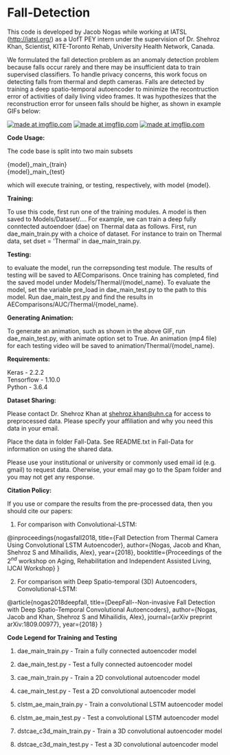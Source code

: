 # Fall-Detection

This code is developed by Jacob Nogas while working at IATSL (http://iatsl.org/) as a UofT PEY intern under the supervision of Dr. Shehroz Khan, Scientist, KITE-Toronto Rehab, University Health Network, Canada. 

We formulated the fall detection problem as an anomaly detection problem because falls occur rarely and there may be insufficient data to train supervised classifiers. To handle privacy concerns, this work focus on detecting falls from thermal and depth cameras.
Falls are detected by training a deep spatio-temporal autoencoder to minimize the recontruction error of activities of daily living video frames. It was hypothesizes that the reconstruction error for unseen falls should be higher, as shown in example GIFs below:

<a href="https://imgflip.com/gif/2gb012"><img src="https://i.imgflip.com/2gb012.gif" title="made at imgflip.com"/></a> <a href="https://imgflip.com/gif/2fxxpd"><img src="https://i.imgflip.com/2fxxpd.gif" title="made at imgflip.com"/></a> <a href="https://imgflip.com/gif/2fxzt3"><img src="https://i.imgflip.com/2fxzt3.gif" title="made at imgflip.com"/></a>

**Code Usage:**

The code base is split into two main subsets

{model}\_main\_{train}  
{model}\_main\_{test}

which will execute training, or testing, respectively, with model {model}. 

**Training:**

To use this code, first run one of the training modules. A model is then saved to Models/Dataset/....
For example, we can train a deep fully conntected autoendoer (dae) on Thermal data as follows. First, run dae_main_train.py with a choice of dataset. For instance to train on Thermal data, set dset = 'Thermal' in dae_main_train.py.

**Testing:**

to evaluate the model, run the correpsonding test module. The results of testing will be saved to AEComparisons. Once training has completed, find the saved model under Models/Thermal/{model_name}. To evaluate the model, set the variable pre_load in dae_main_test.py to the path to this model. Run dae_main_test.py and find the results in AEComparisons/AUC/Thermal/{model_name}.

**Generating Animation:**

To generate an animation, such as shown in the above GIF, run dae_main_test.py, with animate option set to True. An animation (mp4 file) for each testing video will be saved to animation/Thermal/{model_name}.


**Requirements:**

Keras - 2.2.2  
Tensorflow - 1.10.0  
Python - 3.6.4

**Dataset Sharing:**  

Please contact Dr. Shehroz Khan at shehroz.khan@uhn.ca for access to preprocessed data. Please specify your affiliation and why you need this data in your email.

Place the data in folder Fall-Data. See README.txt in Fall-Data for information on using the shared data.

Please use your institutional or university or commonly used email id (e.g. gmail) to request data. Oherwise, your email may go to the Spam folder and you may not get any response.

**Citation Policy:**

If you use or compare the results from the pre-processed data, then you should cite our papers:

1. For comparison with Convolutional-LSTM: 

@inproceedings{nogasfall2018,
  title={Fall Detection from Thermal Camera Using Convolutional LSTM Autoencoder},
  author={Nogas, Jacob and Khan, Shehroz S and Mihailidis, Alex},
  year={2018},
  booktitle={Proceedings of the $2^{nd}$ workshop on Aging, Rehabilitation and Independent Assisted Living, IJCAI Workshop}
}

2. For comparison with Deep Spatio-temporal (3D) Autoencoders, Convolutional-LSTM: 

@article{nogas2018deepfall,
  title={DeepFall--Non-invasive Fall Detection with Deep Spatio-Temporal Convolutional Autoencoders},
  author={Nogas, Jacob and Khan, Shehroz S and Mihailidis, Alex},
  journal={arXiv preprint arXiv:1809.00977},
  year={2018}
}

**Code Legend for Training and Testing**

1. dae_main_train.py - Train a fully connected autoencoder model
2. dae_main_test.py - Test a fully connected autoencoder model

3. cae_main_train.py - Train a 2D convolutional autoencoder model
4. cae_main_test.py - Test a 2D convolutional autoencoder model


5. clstm_ae_main_train.py - Train a convolutional LSTM autoencoder model
6. clstm_ae_main_test.py - Test a convolutional LSTM autoencoder model

7. dstcae_c3d_main_train.py - Train a 3D convolutional autoencoder model
8. dstcae_c3d_main_test.py - Test a 3D convolutional autoencoder model

